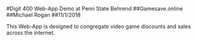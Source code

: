  #Digit 400 Web-App Demo at Penn State Behrend
 ##Gamesave.online
 ##Michael Rogan
 ##11/1/2018
 
 This Web-App is designed to congregate video game discounts and sales across the internet. 
